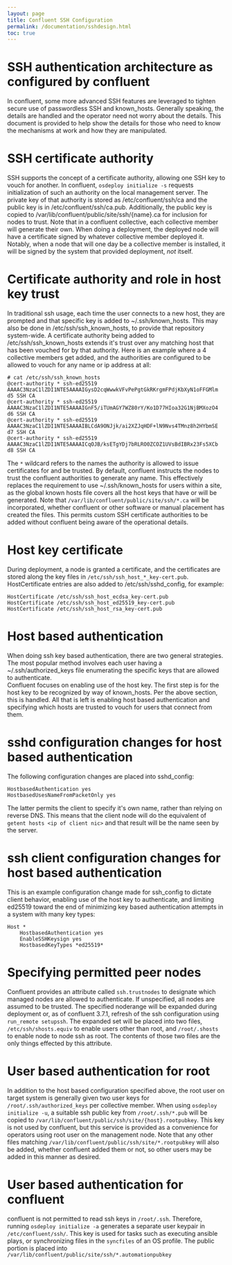 ```yaml
---
layout: page
title: Confluent SSH Configuration
permalink: /documentation/sshdesign.html
toc: true
---
```

# SSH authentication architecture as configured by confluent

In confluent, some more advanced SSH features are leveraged to tighten secure use of passwordless SSH and
known_hosts.  Generally speaking, the details are handled and the operator need not worry about the details.  This
document is provided to help show the details for those who need to know the mechanisms at work and how they are manipulated.

# SSH certificate authority

SSH supports the concept of a certificate authority, allowing one SSH key to vouch for another.  In confluent, `osdeploy initialize -s` requests initialization of such an authority on the local management server.  The private key of that authority is stored as /etc/confluent/ssh/ca and the public key is in /etc/confluent/ssh/ca.pub.  Additionally, the public key is copied to /var/lib/confluent/public/site/ssh/{name}.ca for inclusion for nodes to trust.  Note that
in a confluent collective, each collective member will generate their own.  When doing a deployment, the deployed node will have a certificate signed by whatever collective member deployed it.  Notably, when a node that will one day be a collective member is installed, it will be signed by the system that provided deployment, *not* itself.

# Certificate authority and role in host key trust

In traditional ssh usage, each time the user connects to a new host, they are prompted and that specific key is added to ~/.ssh/known_hosts.  This may also be done in /etc/ssh/ssh_known_hosts, to provide that repository system-wide.
A certificate authority being added to /etc/ssh/ssh_known_hosts extends it's trust over any matching host that has been vouched for by that authority. Here is an example where a 4 collective members get added, and the
authorities are configured to be allowed to vouch for any name or ip address at all:

```
# cat /etc/ssh/ssh_known_hosts
@cert-authority * ssh-ed25519 AAAAC3NzaC1lZDI1NTE5AAAAIGysD2cqWwwkVFvPePgtGkRKrgmFPdjKbXyN1oFFGMlm d5 SSH CA
@cert-authority * ssh-ed25519 AAAAC3NzaC1lZDI1NTE5AAAAIGnF5/iTUmAGY7WZ80rY/Ko1D77HIoa32G1NjBMXozO4 d6 SSH CA
@cert-authority * ssh-ed25519 AAAAC3NzaC1lZDI1NTE5AAAAIBLCdA9ONJjk/ai2XZJqHDF+lN9Nvs4TMnz8h2HYbmSE d7 SSH CA
@cert-authority * ssh-ed25519 AAAAC3NzaC1lZDI1NTE5AAAAICqOJB/ksETgYDj7bRLRO0ZCOZ1UVsBdIBRx23Fs5XCb d8 SSH CA
```

The `*` wildcard refers to the names the authority is allowed to issue certificates for and be trusted.  By default, confluent instructs the nodes to trust the confluent authorities to generate any name.
This effectively replaces the requirement to use ~/.ssh/known_hosts for users within a site, as the global known hosts file covers all the host keys that have or will be generated.  Note that `/var/lib/confluent/public/site/ssh/*.ca` will be incorporated,
whether confluent or other software or manual placement has created the files. This permits custom SSH certificate authorities to be added without confluent being aware of the operational details.


# Host key certificate
During deployment, a node is granted a certificate, and the certificates are stored along the key files in `/etc/ssh/ssh_host_*_key-cert.pub`.  HostCertificate entries are also added to /etc/ssh/sshd_config, for example:
```
HostCertificate /etc/ssh/ssh_host_ecdsa_key-cert.pub
HostCertificate /etc/ssh/ssh_host_ed25519_key-cert.pub
HostCertificate /etc/ssh/ssh_host_rsa_key-cert.pub
```

# Host based authentication

When doing ssh key based authentication, there are two general strategies.  The most popular method involves each user having a ~/.ssh/authorized_keys file enumerating the specific keys that are allowed to authenticate.  
Confluent focuses on enabling use of the host key.  The first step is for the host key to be recognized by way of known_hosts.  Per the above section, this is handled.  All that is left is enabling host based authentication and specifying which hosts are trusted to vouch for users that connect from them.

# sshd configuration changes for host based authentication

The following configuration changes are placed into sshd_config:
```
HostbasedAuthentication yes
HostbasedUsesNameFromPacketOnly yes 
```

The latter permits the client to specify it's own name, rather than relying on reverse DNS.  This means that the client node will do the equivalent of `getent hosts <ip of client nic>` and that result will be the name seen by
the server.

# ssh client configuration changes for host based authentication

This is an example configuration change made for ssh_config to dictate client behavior, enabling use of the host key to authenticate, and limiting ed25519 toward the end of minimizing key based authentication
attempts in a system with many key types:
```
Host *
    HostbasedAuthentication yes
    EnableSSHKeysign yes
    HostbasedKeyTypes *ed25519*
```

# Specifying permitted peer nodes

Confluent provides an attribute called `ssh.trustnodes` to designate which managed nodes are allowed to authenticate.  If unspecified, all nodes are assumed to be trusted.  The specified noderange will be expanded during deployment or, as of confluent 3.7.1, refresh of the ssh configuration using `run_remote setupssh`.  The expanded set will be placed into two files, `/etc/ssh/shosts.equiv` to enable users other than root, and `/root/.shosts` to enable node to node ssh as root.  The contents of those two files are the only things effected by this attribute.

# User based authentication for root

In addition to the host based configuration specified above, the root user on target system is generally given two user keys for `/root/.ssh/authorized_keys` per collective member.  When using `osdeploy initialize -u`, a suitable ssh public key from `/root/.ssh/*.pub` will be copied to `/var/lib/confluent/public/ssh/site/{host}.rootpubkey`.  This key is not used by confluent, but this service is provided as a convenience for operators using root user on the management node.  Note that any other files matching `/var/lib/confluent/public/ssh/site/*.rootpubkey` will also be added, whether confluent added them or not, so other users may be added in this manner as desired.

# User based authentication for confluent

confluent is not permitted to read ssh keys in `/root/.ssh`.  Therefore, running `osdeploy initialize -a` generates a separate user keypair in `/etc/confluent/ssh/`.  This key is used for tasks such as executing ansible plays, or 
synchronizing files in the `syncfiles` of an OS profile.  The public portion is placed into `/var/lib/confluent/public/site/ssh/*.automationpubkey`
